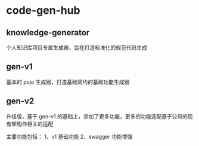 # code-gen-hub


## knowledge-generator
个人知识库项目专属生成器，旨在打造标准化的规范代码生成


## gen-v1
基本的 pojo 生成器，打造基础简约的基础功能生成器


## gen-v2
升级版，基于 gen-v1 的基础上，添加了更多功能，更多的功能适配基于公司的现有架构作相关的适配

主要功能包括：
1、v1 基础功能
2、swagger 功能增强